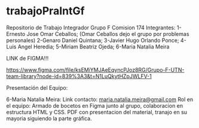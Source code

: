 # trabajoPraIntGf

Repositorio de Trabajo Integrador Grupo F Comision 174
Integrantes:
1-Ernesto Jose Omar Ceballos; (Omar Ceballos dejo el grupo por problemas personales)
2-Genaro Daniel Quintana; 
3-Javier Hugo Orlando Ponce; 
4- Luis Angel Heredia; 
5-Miriam Beatriz Ojeda; 
6-Maria Natalia Meira  


LINK de FIGMA!!!

https://www.figma.com/file/ksEMiYMJAeEqyncPJoz8RG/Grupo-F-UTN-team-library?node-id=839%3A3&t=N1LuQkytHZpJWLFV-1

Presentación del Equipo:

6-Maria Natalia Meira: 
Link contacto: maria.natalia.meira@gmail.com
Rol en el equipo: Armado de bocetos en Figma junto al grupo, colaboracion en estructura HTML y CSS. PDF con presentacion del material, tranajo en su mayoria siguiendo la parte gráfica.
